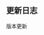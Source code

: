 ## 更新日志

版本更新

<template>
<div class="doc-update">
    <b-timeline>
      <b-timeline-item color="warning">
        <b-icon name="ios-construct" slot="dot" size="20"></b-icon>
        <p class="version">3.7.6</p>
        <p class="time">2021-05-12</p>
        <p class="content">优化调整util防抖和节流函数</p>
        <p class="content">修复返回顶部bug</p>
      </b-timeline-item>
      <b-timeline-item color="success">
        <b-icon name="ios-trophy" slot="dot" size="20"></b-icon>
        <p class="version">3.7.5</p>
        <p class="time">2021-03-13</p>
        <p class="content">导出文件修改</p>
        <p class="content">修复部分样式，input，scrollbar等api增加target标记</p>
        <p class="content">扩展modal自定义动画名称，优化点击动效</p>
        <p class="content">修复级联菜单项即可响应的bug</p>
      </b-timeline-item>
      <b-timeline-item color="warning">
        <b-icon name="ios-construct" slot="dot" size="20"></b-icon>
        <p class="version">3.7.0</p>
        <p class="time">2021-03-08</p>
        <p class="content">fixed修复click-outside指令在弹窗内点击外部不触发的问题</p>
        <p class="content">优化modal框弹出动画效果</p>
      </b-timeline-item>
      <b-timeline-item color="warning">
        <b-icon name="ios-construct" slot="dot" size="20"></b-icon>
        <p class="version">3.6.7</p>
        <p class="time">2021-01-07</p>
        <p class="content">fixed修复表单重置时第一次不触发校验事件bug，修复日期选择器选择年月时冒泡点击事件关闭面板bug</p>
        <p class="content">fixed修复树结构异步加载的问题，增加叶子节点isLeaf标识</p>
        <p class="content">优化部分代码样式，优化全局动画事件统一</p>
      </b-timeline-item>
      <b-timeline-item color="primary">
        <b-icon name="ios-leaf" slot="dot" size="20"></b-icon>
        <p class="version">3.6.4</p>
        <p class="time">2020-11-19</p>
        <p class="content">修改部分样式冲突问题,新增steps步骤条组件</p>
      </b-timeline-item>
      <b-timeline-item color="warning">
        <b-icon name="ios-construct" slot="dot" size="20"></b-icon>
        <p class="version">3.6.3</p>
        <p class="time">2020-11-13</p>
        <p class="content">修改优化部分代码，支持服务端SSR</p>
      </b-timeline-item>
      <b-timeline-item color="warning">
        <b-icon name="ios-construct" slot="dot" size="20"></b-icon>
        <p class="version">3.6.0</p>
        <p class="time">2020-11-10</p>
        <p class="content">重要更新！！！，触发事件重命名，不向下兼容，升级时需替换以下变更项</p>
        <p class="content">1、所有触发事件统一，默认去掉所有事件前缀'on-'</p>
        <p class="content">2、page组件'on-page-size-change' 更新为'size-change'</p>
        <p class="content">3、modal组件'on-cancel' 更新为'close';'on-hidden' 更新为'closed';增加'open'回调</p>
        <p class="content">4、calendar组件'on-select-day' 更新为'selected'</p>
        <p class="content">优化icon组件，提供图标选择器</p>
        <p class="content">扩展大数据树形结构组件`b-big-tree`用于超大数据量的树结构渲染，优化树形节点样式</p>
        <p class="content">轮播图，优化dot指示器颜色扩展</p>
      </b-timeline-item>
      <b-timeline-item color="primary">
        <b-icon name="ios-leaf" slot="dot" size="20"></b-icon>
        <p class="version">3.5.10</p>
        <p class="time">2020-10-15</p>
        <p class="content">优化CheckBox，cascader组件样式和展开收起动画组件</p>
        <p class="content">优化tree样式，展开收起菜单，扩展查询过滤函数功能</p>
      </b-timeline-item>
      <b-timeline-item color="primary">
        <b-icon name="ios-leaf" slot="dot" size="20"></b-icon>
        <p class="version">3.5.9</p>
        <p class="time">2020-10-08</p>
        <p class="content">优化tag、table、tree、button部分样式显示。</p>
      </b-timeline-item>
      <b-timeline-item color="primary">
        <b-icon name="ios-leaf" slot="dot" size="20"></b-icon>
        <p class="version">3.5.8</p>
        <p class="time">2020-09-18</p>
        <p class="content">优化tag标签颜色,优化选中绑定事件，优化输入框清除按钮点击区域</p>
      </b-timeline-item>
      <b-timeline-item color="primary">
        <b-icon name="ios-leaf" slot="dot" size="20"></b-icon>
        <p class="version">3.5.6</p>
        <p class="time">2020-09-16</p>
        <p class="content">优化全局过度时间，优化模态窗动画</p>
      </b-timeline-item>
      <b-timeline-item color="primary">
        <b-icon name="ios-leaf" slot="dot" size="20"></b-icon>
        <p class="version">3.5.5</p>
        <p class="time">2020-09-15</p>
        <p class="content">优化按钮,表单样式</p>
        <p class="content">radio单选组件扩展按钮模式,优化样式显示</p>
        <p class="content">重构divider分割线组件</p>
        <p class="content">tag标签优化样式显示,增加扩展选择功能,增加多色显示</p>
        <p class="content">优化全局颜色设置</p>
      </b-timeline-item>
      <b-timeline-item color="success">
        <b-icon name="ios-trophy" slot="dot" size="20"></b-icon>
        <p class="version">3.5.0</p>
        <p class="time">2020-07-13</p>
        <p class="content">modal弹窗优化，增加嵌套支持，优化嵌套弹窗样式，扩展释放滚动属性</p>
        <p class="content">优化message-box组件，扩展confirm弹窗的图标及颜色设置。</p>
        <p class="content">优化form表单样式，标题设置为top时不计算标题和内容宽度，默认撑满。</p>
      </b-timeline-item>
      <b-timeline-item color="warning">
        <b-icon name="ios-construct" slot="dot" size="20"></b-icon>
        <p class="version">3.4.8</p>
        <p class="time">2020-07-10</p>
        <p class="content">checkbox内样式优化</p>
        <p class="content">表格优化样式</p>
      </b-timeline-item>
      <b-timeline-item color="warning">
        <b-icon name="ios-construct" slot="dot" size="20"></b-icon>
        <p class="version">3.4.6</p>
        <p class="time">2020-07-08</p>
        <p class="content">表单样式修改优化、checkbox内样式优化</p>
        <p class="content">文本域增加定高和字数统计</p>
        <p class="content">anchor锚点优化，支持指定容器，增加多种配置如图标大小，activeColor等</p>
        <p class="content">优化v-waves水波纹指令和默认点击按钮效果，简化实现</p>
      </b-timeline-item>
      <b-timeline-item color="warning">
        <b-icon name="ios-construct" slot="dot" size="20"></b-icon>
        <p class="version">3.4.5</p>
        <p class="time">2020-06-30</p>
        <p class="content">菜单移除横向滚动模式</p>
        <p class="content">radio优化默认插槽显示</p>
        <p class="content">tabs组件优化，箭头判定</p>
      </b-timeline-item>
      <b-timeline-item color="warning">
        <b-icon name="ios-construct" slot="dot" size="20"></b-icon>
        <p class="version">3.4.3</p>
        <p class="time">2020-06-28</p>
        <p class="content">更新基础api，转换日期问题修复，新增日期区间获取</p>
        <p class="content">优化tag、树形结构，CheckBox，radio等组件样式</p>
        <p class="content">优化日期选择器字号大小样式</p>
      </b-timeline-item>
      <b-timeline-item color="success">
        <b-icon name="ios-trophy" slot="dot" size="20"></b-icon>
        <p class="version">3.4.0</p>
        <p class="time">2020-06-25</p>
        <p class="content">重新统一整理了色板值，过度更自然</p>
        <p class="content">优化展开容器内边距，修改文档，整体样式优化</p>
        <p class="content">新增按钮点击效果，优化按钮实现</p>
        <p class="content">全组件样式优化，更新最新色值取值，优化组件显示，增加单选多选等点击反馈效果</p>
      </b-timeline-item>
      <b-timeline-item color="warning">
        <b-icon name="ios-construct" slot="dot" size="20"></b-icon>
        <p class="version">3.3.3</p>
        <p class="time">2020-06-16</p>
        <p class="content">编写Draggable基础模块api，新增sortable.js依赖，新增文档说明和示例</p>
        <p class="content">表格拖拽排序，采用sortablejs实现，优化代码和效果</p>
        <p class="content">优化tag标签，tree树形结构样式，多选下拉样式</p>
      </b-timeline-item>
      <b-timeline-item color="warning">
        <b-icon name="ios-construct" slot="dot" size="20"></b-icon>
        <p class="version">3.3.2</p>
        <p class="time">2020-06-09</p>
        <p class="content">更新table组件，优化默认选中操作。</p>
      </b-timeline-item>
      <b-timeline-item color="warning">
        <b-icon name="ios-construct" slot="dot" size="20"></b-icon>
        <p class="version">3.3.1</p>
        <p class="time">2020-06-06</p>
        <p class="content">修改菜单组件，新增横向滚动扩展</p>
        <p class="content">新增折叠容器组件，可单独设置独立的容器，可以配置折叠模式，方便分组</p>
        <p class="content">修改部分样式代码</p>
      </b-timeline-item>
      <b-timeline-item color="success">
        <b-icon name="ios-trophy" slot="dot" size="20"></b-icon>
        <p class="version">3.3.0</p>
        <p class="time">2020-06-01</p>
        <p class="content">修改主色调，更新默认色板值</p>
        <p class="content">按钮组件，默认去除wave水波纹效果以提升性能，默认添加shadow效果为点击效果</p>
        <p class="content">数字输入框，修改判定条件，默认blur时进行格式校验和精度补齐，可设置实时改变</p>
        <p class="content">添加颜色文档，包含基础色号和中性色号值</p>
        <p class="content">扩展表格组件，增加合并行列函数props，可传入合并函数来进行合并行列</p>
      </b-timeline-item>
      <b-timeline-item color="warning">
        <b-icon name="ios-construct" slot="dot" size="20"></b-icon>
        <p class="version">3.2.0</p>
        <p class="time">2020-04-20</p>
        <p class="content">修改下拉菜单，禁用选项点击事件冒泡</p>
        <p class="content">修改按钮禁用样式，多彩按钮可禁用</p>
        <p class="content">扩充按钮设置图标模式，并可扩展图标样式</p>
      </b-timeline-item>
      <b-timeline-item color="warning">
        <b-icon name="ios-construct" slot="dot" size="20"></b-icon>
        <p class="version">3.1.9</p>
        <p class="time">2020-04-09</p>
        <p class="content">修改tag组件行高，修改notice文字格式</p>
        <p class="content">修改数值输入框form错误样式</p>
        <p class="content">修改form-item组件样式错位问题</p>
        <p class="content">修改表格单选选中样式，行改变事件参数传入选中行数</p>
        <p class="content">提供modal窗动画完成事件回调</p>
        <p class="content">修复下拉菜单隐藏销毁默认位置的问题</p>
        <p class="content">修复modal框超出屏幕返回没有滚动问题</p>
        <p class="content">去除多余包引用，修改文档，增加生态连接bin-charts插件导航</p>
      </b-timeline-item>
      <b-timeline-item color="success">
        <b-icon name="ios-trophy" slot="dot" size="20"></b-icon>
        <p class="version">3.1.0</p>
        <p class="time">2020-03-21</p>
        <p class="content">新增分割面板split组件，新增slider滑块组件</p>
        <p class="content">更新生态连接，新增code-editor插件</p>
        <p class="content">popover取消确定字间距删除</p>
        <p class="content">tooltip文档主题修复</p>
        <p class="content">通知，popover，tooltip基础层级设置为2000+</p>
      </b-timeline-item>
      <b-timeline-item color="warning">
        <b-icon name="ios-construct" slot="dot" size="20"></b-icon>
        <p class="version">3.0.1</p>
        <p class="time">2020-03-16</p>
        <p class="content">修复modal窗确认点击事件不响应问题</p>
        <p class="content">优化表单标题显示高度，优化按钮间隔</p>
      </b-timeline-item>
      <b-timeline-item color="success">
        <b-icon name="ios-trophy" slot="dot" size="20"></b-icon>
        <p class="version">3.0.0</p>
        <p class="time">2020-03-14</p>
        <p class="content">调整全局主色调颜色，基础字号统一为14px，圆角值默认设置为2px</p>
        <p class="content">表单各类组件四个标准高度，40px，32px，28px，24px</p>
        <p class="content">优化各组件样式引用，支持主题定制配色</p>
        <p class="content">扩展popover组件，扩展notice通知组件</p>
        <p class="content">按钮扩展多彩文字设置</p>
        <p class="content">去除normalize引用，使用reset重置样式</p>
        <p class="content">级联选择器重命名为cascader</p>
        <p class="content">各个组件下拉框组件选中默认为主色混合白色85%</p>
        <p class="content">优化各个组件</p>
      </b-timeline-item>
      <b-timeline-item color="primary">
        <b-icon name="ios-leaf" slot="dot" size="20"></b-icon>
        <p class="version">2.7.14</p>
        <p class="time">2020-03-10</p>
        <p class="content">优化图标,button文字大小,修复模态窗和部分样式问题</p>
        <p class="content">优化table和tree树形组件无数据显示状态</p>
        <p class="content">修复table边框border的错位bug</p>
        <p class="content">扩展message提示显示zIndex可设置</p>
        <p class="content">固定图钉优化滚动监听</p>
        <p class="content">datePicker新增mini大小</p>
        <p class="content">优化table可以选择复制,优化tabs页签背景色</p>
        <p class="content">借助resize组件,使table模块默认跟随父级元素大小改变而改变,保证宽度统一</p>
      </b-timeline-item>
      <b-timeline-item color="primary">
        <b-icon name="ios-leaf" slot="dot" size="20"></b-icon>
        <p class="version">2.7.7</p>
        <p class="time">2020-02-22</p>
        <p class="content">修改菜单组件高度</p>
        <p class="content">修改返回顶部计算值</p>
        <p class="content">修改page选择框大小</p>
        <p class="content">修改按钮文字样式</p>
      </b-timeline-item>
      <b-timeline-item color="success">
        <b-icon name="ios-trophy" slot="dot" size="20"></b-icon>
        <p class="version">2.7.4</p>
        <p class="time">2020-02-14</p>
        <p class="content">更新打包资源,更换按需引入文档</p>
        <p class="content">增加栅格组件</p>
        <p class="content">增加日历组件</p>
        <p class="content">优化按钮样式</p>
        <p class="content">优化文本域输入文字大小，优化datepicker清空功能。</p>
      </b-timeline-item>
      <b-timeline-item color="primary">
        <b-icon name="ios-leaf" slot="dot" size="20"></b-icon>
        <p class="version">2.7.2</p>
        <p class="time">2020-02-13</p>
        <p class="content">修改模态窗弹窗样式</p>
        <p class="content">修改表格滚动自适应</p>
      </b-timeline-item>
      <b-timeline-item color="primary">
        <b-icon name="ios-leaf" slot="dot" size="20"></b-icon>
        <p class="version">2.7.1</p>
        <p class="time">2020-02-12</p>
        <p class="content">修改文档样式，左侧导航栏更紧凑</p>
        <p class="content">模态窗和抽屉遮罩优化，抽屉层级配置</p>
        <p class="content">表单控件统一高度，统一size为四个大小</p>
        <p class="content">修复部分样式错位问题</p>
      </b-timeline-item>
      <b-timeline-item color="primary">
        <b-icon name="ios-leaf" slot="dot" size="20"></b-icon>
        <p class="version">2.7.0</p>
        <p class="time">2020-02-12</p>
        <p class="content">修改文档布局</p>
        <p class="content">修改滚动锚点，默认使用原生滚动，不优先使用scrollbar</p>
        <p class="content">去除container容器组件，属于业务的布局需自行实现</p>
        <p class="content">重构了抽屉组件，修复message大小</p>
        <p class="content">修改form，modal弹窗，默认弹窗后更新body滚动条</p>
      </b-timeline-item>
      <b-timeline-item color="primary">
        <b-icon name="ios-leaf" slot="dot" size="20"></b-icon>
        <p class="version">2.6.6</p>
        <p class="time">2020-01-19</p>
        <p class="content">优化打包路径，增加按需加载模块</p>
        <p class="content">优化按钮组按钮间隔</p>
      </b-timeline-item>
      <b-timeline-item color="warning">
        <b-icon name="ios-construct" slot="dot" size="20"></b-icon>
        <p class="version">2.6.4</p>
        <p class="time">2020-01-13</p>
        <p class="content">给scrollbar添加window(resize)事件用于计算bar的位置和大小</p>
        <p class="content">统一transfer-dom增加解除绑定事件，添加至body中的dom元素会在解绑时remove</p>
        <p class="content">修复tooltip和modal 不采用transfer模式，默认在显示时再去添加至body，并做优化操作，已移动至body中的元素不做重复移动</p>
        <p class="content">picker,select,dropdown等组件默认修改transfer为appendToBody属性，方便理解</p>
        <p class="content">修复部分样式bug</p>
      </b-timeline-item>
      <b-timeline-item color="primary">
        <b-icon name="ios-leaf" slot="dot" size="20"></b-icon>
        <p class="version">2.6.2</p>
        <p class="time">2020-01-9</p>
        <p class="content">优化tabs标签页，修复部分样式</p>
        <p class="content">优化标签页滚动效果，窗口变化时同时计算容器宽度</p>
      </b-timeline-item>
      <b-timeline-item color="primary">
        <b-icon name="ios-leaf" slot="dot" size="20"></b-icon>
        <p class="version">2.6.1</p>
        <p class="time">2020-01-8</p>
        <p class="content">新增tabs标签页组件</p>
        <p class="content">优化util防抖函数，去除部分log日志</p>
      </b-timeline-item>
      <b-timeline-item color="success">
        <b-icon name="ios-trophy" slot="dot" size="20"></b-icon>
        <p class="version">2.5.0</p>
        <p class="time">2020-01-06</p>
        <p class="content">优化switch显示样式，使之更加饱满符合移动端开关样式，增加confirm切换前确认操作，确认后才调用真正切换</p>
        <p class="content">优化下拉框组件选中样式</p>
        <p class="content">优化按钮显示状态和样式，增加透明按钮功能</p>
        <p class="content">去除省略号...指令，增加点击外部指令</p>
        <p class="content">增加基础样式类名</p>
        <p class="content">优化util中的防抖函数，优化返回顶部，图钉和锚点的滚动计算频率</p>
        <p class="content">模态窗和抽屉窗默认不添加至body中去</p>
        <p class="content">模态框优化，默认不预插入body模式，appendToBody时默认也只有在开启时将元素插入至body下面，优化显示</p>
        <p class="content">优化表格样式，tooltip默认不开启控件模式，优化表格展开key值，编写table可展开文档</p>
        <p class="content">menu菜单可以设置展开所有，文档左侧导航栏使用menu菜单重写，滚动优化</p>
        <p class="content">更新字体库，增加几种常用loading，删除冷门图标</p>
      </b-timeline-item>
      <b-timeline-item color="primary">
        <b-icon name="ios-leaf" slot="dot" size="20"></b-icon>
        <p class="version">2.3.8</p>
        <p class="time">2019-12-10</p>
        <p class="content">小版本更新，更新文档连接地址</p>
      </b-timeline-item>
      <b-timeline-item color="success">
        <b-icon name="ios-trophy" slot="dot" size="20"></b-icon>
        <p class="version">2.3.5</p>
        <p class="time">2019-11-22</p>
        <p class="content">新增ColorPicker颜色选择组件</p>
        <p class="content">新增一个轮播组件</p>
        <p class="content">新增图钉固定组件</p>
        <p class="content">新增锚点导航组件</p>
        <p class="content">新增级联选择框组件</p>
        <p class="content">更新级联选择表单验证示例</p>
        <p class="content">优化输入框清除图标的垂直居中显示</p>
        <p class="content">文档新增查询组件搜索下拉框，以便于实现快速搜索组件</p>
        <p class="content">优化级联选择器缝隙问题</p>
        <p class="content">优化选择框组件样式</p>
        <p class="content">返回顶部滚动组件，支持普通div盒子</p>
        <p class="content">重构项目构建工具，重新打包整理文档</p>
      </b-timeline-item>
      <b-timeline-item color="warning">
        <b-icon name="ios-construct" slot="dot" size="20"></b-icon>
        <p class="version">2.1 ~ 2.0</p>
        <p class="time">2019-8-29 ~ 2019-11-22</p>
        <p class="content">小版本迭代，修复部分bug等</p>
      </b-timeline-item>
      <b-timeline-item color="success">
        <b-icon name="ios-trophy" slot="dot" size="20"></b-icon>
        <p class="version">2.1.0 Full 42 Components</p>
        <p class="time">2019-8-29</p>
        <p class="content">新增上传组件</p>
        <p class="content">新增日期选择组件</p>
        <p class="content">新增时间选择组件</p>
        <p class="content">新增时间轴组件</p>
        <p class="content">实现扩展时间和日期选择器的form表单校验，并编写相应的api</p>
        <p class="content">树结构新增一个'lock-select'属性用于锁定树菜单选中</p>
        <p class="content">重构文档更新日志，采用时间轴形式显示</p>
      </b-timeline-item>
      <b-timeline-item color="warning">
        <b-icon name="ios-construct" slot="dot" size="20"></b-icon>
        <p class="version">1.0 ~ 2.0</p>
        <p class="time">2019-4-12 ~ 2019-8-28</p>
        <p class="content">小版本迭代，基础打包模块修改，文档地址修改等</p>
      </b-timeline-item>
      <b-timeline-item color="danger">
        <b-icon name="ios-leaf" slot="dot" size="20"></b-icon>
        <p class="version">1.0.0</p>
        <p class="time">2019-4-12</p>
        <p class="content">项目初始化，配置实例文档生成</p>
        <p class="content">新增一个按钮组件</p>
        <p class="content">新增一个返回组件</p>
        <p class="content">重构一下样式的引用路径问题</p>
        <p class="content">npm发布，添加源码引用</p>
      </b-timeline-item>  
    </b-timeline>
</div>
</template>

